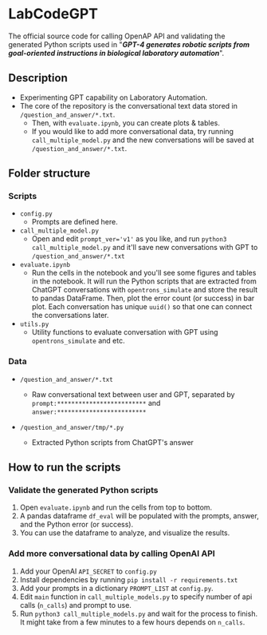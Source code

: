 # LabCodeGPT

The official source code for calling OpenAP API and validating the generated Python scripts used in "**_GPT-4 generates robotic scripts from goal-oriented instructions in biological laboratory automation_**".

## Description

- Experimenting GPT capability on Laboratory Automation.
- The core of the repository is the conversational text data stored in `/question_and_answer/*.txt`.
  - Then, with `evaluate.ipynb`, you can create plots & tables.
  - If you would like to add more conversational data, try running `call_multiple_model.py` and the new conversations will be saved at `/question_and_answer/*.txt`.

## Folder structure

### Scripts

- `config.py`
  - Prompts are defined here.
- `call_multiple_model.py`
  - Open and edit `prompt_ver='v1'` as you like, and run `python3 call_multiple_model.py` and it'll save new conversations with GPT to `/question_and_answer/*.txt`
- `evaluate.ipynb`
  - Run the cells in the notebook and you'll see some figures and tables in the notebook. It will run the Python scripts that are extracted from ChatGPT conversations with `opentrons_simulate` and store the result to pandas DataFrame. Then, plot the error count (or success) in bar plot. Each conversation has unique `uuid()` so that one can connect the conversations later.
- `utils.py`
  - Utility functions to evaluate conversation with GPT using `opentrons_simulate` and etc.

### Data

- `/question_and_answer/*.txt`

  - Raw conversational text between user and GPT, separated by `prompt:*************************` and `answer:*************************`

- `/question_and_answer/tmp/*.py`
  - Extracted Python scripts from ChatGPT's answer

## How to run the scripts

### Validate the generated Python scripts

1. Open `evaluate.ipynb` and run the cells from top to bottom.
2. A pandas dataframe `df_eval` will be populated with the prompts, answer, and the Python error (or success).
3. You can use the dataframe to analyze, and visualize the results.

### Add more conversational data by calling OpenAI API

1. Add your OpenAI `API_SECRET` to `config.py`
2. Install dependencies by running `pip install -r requirements.txt`
3. Add your prompts in a dictionary `PROMPT_LIST` at `config.py`.
4. Edit `main` function in `call_multiple_models.py` to specify number of api calls (`n_calls`) and prompt to use.
5. Run `python3 call_multiple_models.py` and wait for the process to finish. It might take from a few minutes to a few hours depends on `n_calls`.
